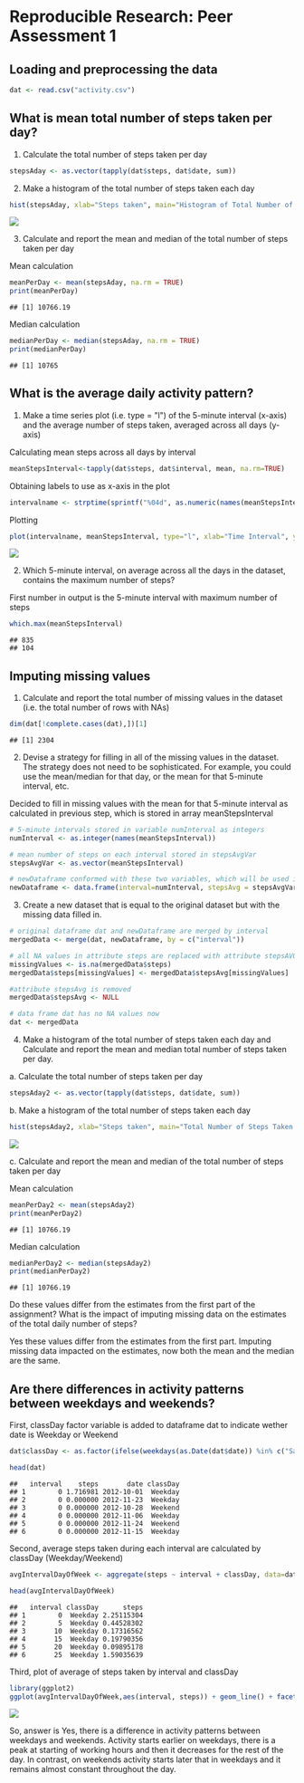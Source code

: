 # Reproducible Research: Peer Assessment 1

## Loading and preprocessing the data


```r
dat <- read.csv("activity.csv")
```

## What is mean total number of steps taken per day?

1. Calculate the total number of steps taken per day

```r
stepsAday <- as.vector(tapply(dat$steps, dat$date, sum))
```

2. Make a histogram of the total number of steps taken each day

```r
hist(stepsAday, xlab="Steps taken", main="Histogram of Total Number of Steps Taken Each Day")
```

![](PA1_template_files/figure-html/unnamed-chunk-3-1.png) 

3. Calculate and report the mean and median of the total number of steps taken per day

Mean calculation

```r
meanPerDay <- mean(stepsAday, na.rm = TRUE)
print(meanPerDay)
```

```
## [1] 10766.19
```


Median calculation

```r
medianPerDay <- median(stepsAday, na.rm = TRUE)
print(medianPerDay)
```

```
## [1] 10765
```


## What is the average daily activity pattern?

1. Make a time series plot (i.e. type = "l") of the 5-minute interval (x-axis) and the average number of steps taken, averaged across all days (y-axis)

Calculating mean steps across all days by interval

```r
meanStepsInterval<-tapply(dat$steps, dat$interval, mean, na.rm=TRUE)
```

Obtaining labels to use as x-axis in the plot 

```r
intervalname <- strptime(sprintf("%04d", as.numeric(names(meanStepsInterval))), format="%H%M")
```

Plotting

```r
plot(intervalname, meanStepsInterval, type="l", xlab="Time Interval", ylab="Mean steps")
```

![](PA1_template_files/figure-html/unnamed-chunk-8-1.png) 

2. Which 5-minute interval, on average across all the days in the dataset, contains the maximum number of steps?

First number in output is the 5-minute interval with maximum number of steps

```r
which.max(meanStepsInterval)
```

```
## 835 
## 104
```


## Imputing missing values
1. Calculate and report the total number of missing values in the dataset (i.e. the total number of rows with NAs)


```r
dim(dat[!complete.cases(dat),])[1]
```

```
## [1] 2304
```

2. Devise a strategy for filling in all of the missing values in the dataset. The strategy does not need to be sophisticated. For example, you could use the mean/median for that day, or the mean for that 5-minute interval, etc.

Decided to fill in missing values with the mean for that 5-minute interval as calculated in previous step, which is stored in array meanStepsInterval


```r
# 5-minute intervals stored in variable numInterval as integers
numInterval <- as.integer(names(meanStepsInterval))

# mean number of steps on each interval stored in stepsAvgVar
stepsAvgVar <- as.vector(meanStepsInterval)

# newDataframe conformed with these two variables, which will be used in following step numbered 3
newDataframe <- data.frame(interval=numInterval, stepsAvg = stepsAvgVar)
```

3. Create a new dataset that is equal to the original dataset but with the missing data filled in.


```r
# original dataframe dat and newDataframe are merged by interval
mergedData <- merge(dat, newDataframe, by = c("interval"))

# all NA values in attribute steps are replaced with attribute stepsAVG
missingValues <- is.na(mergedData$steps)
mergedData$steps[missingValues] <- mergedData$stepsAvg[missingValues]

#attribute stepsAvg is removed
mergedData$stepsAvg <- NULL

# data frame dat has no NA values now
dat <- mergedData
```

4. Make a histogram of the total number of steps taken each day and Calculate and report the mean and median total number of steps taken per day. 

a. Calculate the total number of steps taken per day

```r
stepsAday2 <- as.vector(tapply(dat$steps, dat$date, sum))
```

b. Make a histogram of the total number of steps taken each day

```r
hist(stepsAday2, xlab="Steps taken", main="Total Number of Steps Taken Each Day with missing values filled in")
```

![](PA1_template_files/figure-html/unnamed-chunk-14-1.png) 

c. Calculate and report the mean and median of the total number of steps taken per day

Mean calculation

```r
meanPerDay2 <- mean(stepsAday2)
print(meanPerDay2)
```

```
## [1] 10766.19
```


Median calculation

```r
medianPerDay2 <- median(stepsAday2)
print(medianPerDay2)
```

```
## [1] 10766.19
```


Do these values differ from the estimates from the first part of the assignment? What is the impact of imputing missing data on the estimates of the total daily number of steps?

Yes these values differ from the estimates from the first part. Imputing missing data impacted on the estimates, now both the mean and the median are the same.  

## Are there differences in activity patterns between weekdays and weekends?

First, classDay factor variable is added to dataframe dat to indicate wether date is Weekday or Weekend


```r
dat$classDay <- as.factor(ifelse(weekdays(as.Date(dat$date)) %in% c("Saturday", "Sunday"), "Weekend", "Weekday"))

head(dat)
```

```
##   interval    steps       date classDay
## 1        0 1.716981 2012-10-01  Weekday
## 2        0 0.000000 2012-11-23  Weekday
## 3        0 0.000000 2012-10-28  Weekend
## 4        0 0.000000 2012-11-06  Weekday
## 5        0 0.000000 2012-11-24  Weekend
## 6        0 0.000000 2012-11-15  Weekday
```

Second, average steps taken during each interval are calculated by classDay (Weekday/Weekend)


```r
avgIntervalDayOfWeek <- aggregate(steps ~ interval + classDay, data=dat, FUN=mean)

head(avgIntervalDayOfWeek)
```

```
##   interval classDay      steps
## 1        0  Weekday 2.25115304
## 2        5  Weekday 0.44528302
## 3       10  Weekday 0.17316562
## 4       15  Weekday 0.19790356
## 5       20  Weekday 0.09895178
## 6       25  Weekday 1.59035639
```

Third, plot of average of steps taken by interval and classDay


```r
library(ggplot2)
ggplot(avgIntervalDayOfWeek,aes(interval, steps)) + geom_line() + facet_grid(classDay ~ .)
```

![](PA1_template_files/figure-html/unnamed-chunk-19-1.png) 

So, answer is Yes, there is a difference in activity patterns between weekdays and weekends. Activity starts earlier on weekdays, there is a peak at starting of working hours and then it decreases for the rest of the day. In contrast, on weekends activity starts later that in weekdays and it remains almost constant throughout the day.



